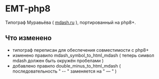 # EMT-php8

Типограф Муравьёва ( [mdash.ru](http://mdash.ru/) ), портированный на php8+.

## Что изменено

- типограф переписан для обеспечения совместимости с php8+
- изменено правило mdash_symbol_to_html_mdash ( теперь символ mdash должен быть окружён пробелами )
- добавлено правило double_minus_to_html_mdash ( последовательность " -- " заменяется на " &mdash; " )